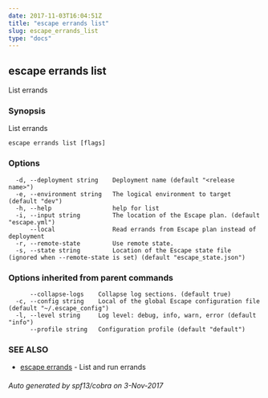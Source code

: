 ```yaml
---
date: 2017-11-03T16:04:51Z
title: "escape errands list"
slug: escape_errands_list
type: "docs"
---
```

## escape errands list

List errands

### Synopsis


List errands

```
escape errands list [flags]
```

### Options

```
  -d, --deployment string    Deployment name (default "<release name>")
  -e, --environment string   The logical environment to target (default "dev")
  -h, --help                 help for list
  -i, --input string         The location of the Escape plan. (default "escape.yml")
      --local                Read errands from Escape plan instead of deployment
  -r, --remote-state         Use remote state.
  -s, --state string         Location of the Escape state file (ignored when --remote-state is set) (default "escape_state.json")
```

### Options inherited from parent commands

```
      --collapse-logs    Collapse log sections. (default true)
  -c, --config string    Local of the global Escape configuration file (default "~/.escape_config")
  -l, --level string     Log level: debug, info, warn, error (default "info")
      --profile string   Configuration profile (default "default")
```

### SEE ALSO
* [escape errands](../escape_errands/)	 - List and run errands

###### Auto generated by spf13/cobra on 3-Nov-2017
